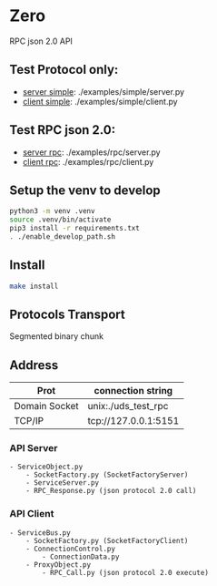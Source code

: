 # Zero
RPC json 2.0 API

## Test Protocol only:
- [server simple](./examples/simple/server.py): ./examples/simple/server.py
- [client simple](./examples/simple/client.py): ./examples/simple/client.py

## Test RPC json 2.0:
- [server rpc](./examples/rpc/server.py): ./examples/rpc/server.py
- [client rpc](./examples/rpc/client.py): ./examples/rpc/client.py

## Setup the venv to develop
```bash
python3 -m venv .venv
source .venv/bin/activate
pip3 install -r requirements.txt
. ./enable_develop_path.sh
```

## Install
```bash
make install
```

## Protocols Transport
Segmented binary chunk

## Address
| Prot          | connection string    |
|---------------|----------------------|
| Domain Socket | unix:./uds_test_rpc  |
| TCP/IP        | tcp://127.0.0.1:5151 |

### API Server
    - ServiceObject.py
        - SocketFactory.py (SocketFactoryServer)
        - ServiceServer.py
        - RPC_Response.py (json protocol 2.0 call)

### API Client
    - ServiceBus.py
        - SocketFactory.py (SocketFactoryClient)
        - ConnectionControl.py
            - ConnectionData.py
        - ProxyObject.py
            - RPC_Call.py (json protocol 2.0 execute)


